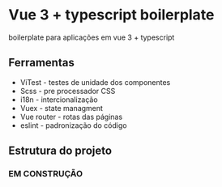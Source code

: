 # Vue 3 + typescript boilerplate

boilerplate para aplicações em vue 3 + typescript

## Ferramentas
- ViTest - testes de unidade dos componentes
- Scss - pre processador CSS
- i18n - intercionalização 
- Vuex - state managment
- Vue router - rotas das páginas
- eslint - padronização do código

## Estrutura do projeto
### EM CONSTRUÇÃO
